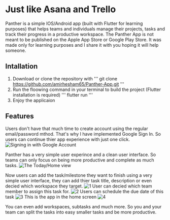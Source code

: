 # Just like Asana and Trello

Panther is a simple IOS/Android app (built with Flutter for learning purposes) that helps teams and individuals manage their projects, tasks and track their progress in a productive workspace. The Panther App is not meant to be published on the Apple App Store or Google Play Store. It was made only for learning purposes and I share it with you hoping it will help someone.

## Intallation
1. Download or clone the repository with 
'''
git clone https://github.com/amirhesham65/Panther-App.git
'''
2. Run the floowing command in your terminal to build the project (Flutter installation is required)
'''
flutter run
'''
3. Enjoy the applicaion

## Features
Users don't have that much time to create account using the regular email/password mthod. That's why I have implemented Google Sign In. So users can continue thier app experience with just one click.
![Signing in with Google Account](https://i.ibb.co/ZKV68xg/Screen-Shot-2019-12-15-at-7-46-39-AM.png)

Panther has a very simple user experince and a clean user interface. So teams can only focus on being more productive and complete as much tasks.
![The Today/Home view](https://i.ibb.co/f2f4KdQ/Screen-Shot-2019-12-15-at-7-38-26-AM.png)

Now users can add the task/milestone they want to finish using a very simple user interface, they can add thier task title, description or even decied which workspace they target.
![1](https://i.ibb.co/sq5bGJH/Screen-Shot-2019-12-15-at-7-51-45-AM.png)
User can decied which team member to assign this task for.
![2](https://i.ibb.co/gzX3wRZ/Screen-Shot-2019-12-15-at-7-51-51-AM.png)
Users can schedule the due date of this task
![3](https://i.ibb.co/gzX3wRZ/Screen-Shot-2019-12-15-at-7-51-51-AM.png)
This is the app in the home screen
![4](https://i.ibb.co/5x3GPsJ/Screen-Shot-2019-12-15-at-7-52-22-AM.png)

You can even add workspaces, subtasks and much more. So you and your team can split the tasks into easy smaller tasks and be more productive.